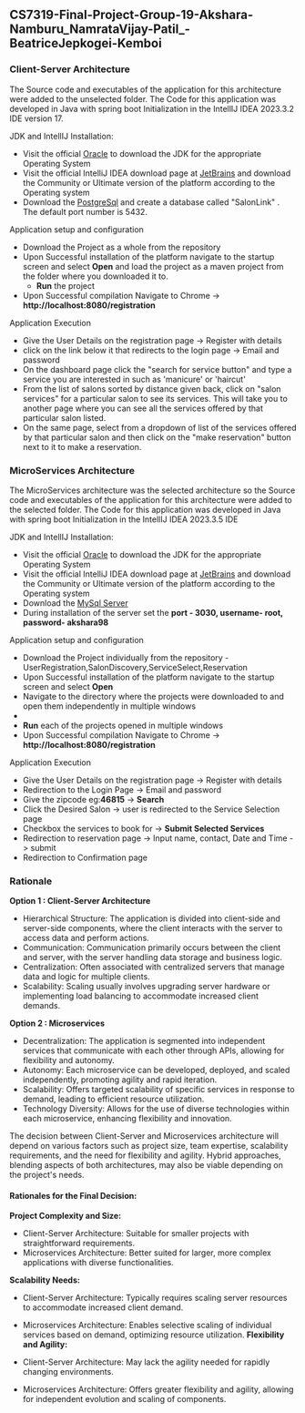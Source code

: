 ## CS7319-Final-Project-Group-19-Akshara-Namburu_NamrataVijay-Patil_-BeatriceJepkogei-Kemboi

### Client-Server Architecture

The Source code and executables of the application for this architecture were added to the unselected folder.
The Code for this application was developed in Java with spring boot Initialization in the IntellIJ IDEA 2023.3.2 IDE version 17.

JDK and IntellIJ Installation: 
- Visit the official [Oracle](https://www.oracle.com/java/technologies/downloads/#java21) to download the JDK for the appropriate Operating System
- Visit the official IntelliJ IDEA download page at [JetBrains](https://www.jetbrains.com/idea/download/?section=windows) and download the Community or Ultimate version of the platform according to the Operating system
- Download the [PostgreSql](https://www.postgresql.org/download/) and create a database called "SalonLink" . The default port number is 5432.
  

Application setup and configuration

- Download the Project as a whole from the repository
- Upon Successful installation of the platform navigate to the startup screen and select **Open** and load the project as a maven project from the folder where you downloaded it to.
  - **Run** the project
- Upon Successful compilation Navigate to Chrome -> **http://localhost:8080/registration**

Application Execution
- Give the User Details on the registration page -> Register with details
- click on the link below it that redirects to the login page -> Email and password
- On the dashboard page click the "search for service button" and type a service you are interested in such as 'manicure' or 'haircut'
- From the list of salons sorted by distance given back, click on "salon services" for a particular salon to see its services. This will take you to another page where you can see all the services offered by that particular salon listed.
- On the same page, select from a dropdown of list of the services offered by that particular salon and then click on the "make reservation" button next to it to make a reservation.
  


### MicroServices  Architecture

The MicroServices architecture was the selected architecture so the Source code and executables of the application for this architecture were added to the selected folder.
The Code for this application was developed in Java with spring boot Initialization in the IntellIJ IDEA 2023.3.5 IDE 

JDK and IntellIJ Installation: 
- Visit the official [Oracle](https://www.oracle.com/java/technologies/downloads/#java21) to download the JDK for the appropriate Operating System
- Visit the official IntelliJ IDEA download page at [JetBrains](https://www.jetbrains.com/idea/download/?section=windows) and download the Community or Ultimate version of the platform according to the Operating system
- Download the [MySql Server](https://www.mysql.com/downloads/)
- During installation of the server set the **port - 3030, username- root, password- akshara98** 
   
Application setup and configuration

- Download the Project individually from the repository - UserRegistration,SalonDiscovery,ServiceSelect,Reservation
- Upon Successful installation of the platform navigate to the startup screen and select **Open**
- Navigate to the directory where the projects were downloaded to and open them independently in multiple windows
- 
- **Run** each of the projects opened in multiple windows
- Upon Successful compilation Navigate to Chrome -> **http://localhost:8080/registration**

Application Execution
- Give the User Details on the registration page -> Register with details
- Redirection to the Login Page -> Email and password
- Give the zipcode eg:**46815** -> **Search**
- Click the Desired Salon -> user is redirected to the Service Selection page
- Checkbox the services to book for -> **Submit Selected Services**
- Redirection to reservation page -> Input name, contact, Date and Time -> submit
- Redirection to Confirmation page

### Rationale

**Option 1 : Client-Server Architecture**
- Hierarchical Structure: The application is divided into client-side and server-side components, where the client interacts with the server to access data and perform actions.
- Communication: Communication primarily occurs between the client and server, with the server handling data storage and business logic.
- Centralization: Often associated with centralized servers that manage data and logic for multiple clients.
- Scalability: Scaling usually involves upgrading server hardware or implementing load balancing to accommodate increased client demands.

**Option 2 : Microservices**
- Decentralization: The application is segmented into independent services that communicate with each other through APIs, allowing for flexibility and autonomy.
- Autonomy: Each microservice can be developed, deployed, and scaled independently, promoting agility and rapid iteration.
- Scalability: Offers targeted scalability of specific services in response to demand, leading to efficient resource utilization.
- Technology Diversity: Allows for the use of diverse technologies within each microservice, enhancing flexibility and innovation.

The decision between Client-Server and Microservices architecture will depend on various factors such as project size, team expertise, scalability requirements, and the need for flexibility and agility. Hybrid approaches, blending aspects of both architectures, may also be viable depending on the project's needs.


#### Rationales for the Final Decision:

**Project Complexity and Size:**
- Client-Server Architecture: Suitable for smaller projects with straightforward requirements.
- Microservices Architecture: Better suited for larger, more complex applications with diverse functionalities.
  
**Scalability Needs:**
- Client-Server Architecture: Typically requires scaling server resources to accommodate increased client demand.
- Microservices Architecture: Enables selective scaling of individual services based on demand, optimizing resource utilization.
**Flexibility and Agility:**
  
- Client-Server Architecture: May lack the agility needed for rapidly changing environments.
- Microservices Architecture: Offers greater flexibility and agility, allowing for independent evolution and scaling of components.








